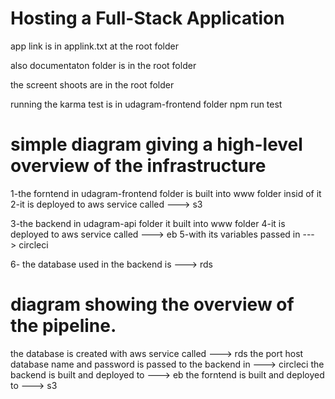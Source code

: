 # Hosting a Full-Stack Application

app link is in applink.txt at the root folder

also documentaton folder is in the root folder

the screent shoots are in the root folder

running the karma test is in udagram-frontend folder npm run test


# simple diagram giving a high-level overview of the infrastructure

1-the forntend in udagram-frontend folder is built into www folder insid of it 
2-it is deployed to aws service called ---> s3

3-the backend in udagram-api folder it built into www folder
4-it is deployed to aws service called ---> eb
5-with its variables passed in ---> circleci 

6- the database used in the backend is ---> rds


#  diagram showing the overview of the pipeline.

the database is created with aws service called ---> rds 
the port host database name and password is passed to the backend in ---> circleci
the backend is built and deployed to ---> eb 
the forntend is built and deployed to ---> s3